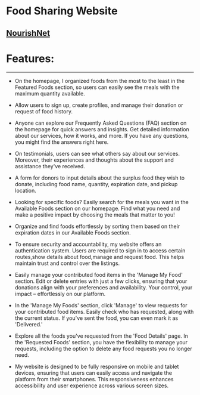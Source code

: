 # Food Sharing Website

## [ NourishNet](https://nourish-net.web.app)

<h1>Features:</h1>
<hr/>

- On the homepage, I organized foods from the most to the least in the Featured Foods section, so users can easily see the meals with the maximum quantity available. 

- Allow users to sign up, create profiles, and manage their donation or request of food history.

- Anyone can explore our Frequently Asked Questions (FAQ) section on the homepage for quick answers and insights. Get detailed information about our services, how it works, and more. If you have any questions, you might find the answers right here. 

- On testimonials, users can see what others say about our services. Moreover, their experiences and thoughts about the support and assistance they've received.

- A form for donors to input details about the surplus food they wish to donate, including food name, quantity, expiration date, and pickup location.

- Looking for specific foods? Easily search for the meals you want in the Available Foods section on our homepage. Find what you need and make a positive impact by choosing the meals that matter to you!

- Organize and find foods effortlessly by sorting them based on their expiration dates in our Available Foods section.

- To ensure security and accountability, my website offers an authentication system. Users are required to sign in to access certain routes,show details about food,manage and request food. This helps maintain trust and control over the listings.

- Easily manage your contributed food items in the 'Manage My Food' section. Edit or delete entries with just a few clicks, ensuring that your donations align with your preferences and availability. Your control, your impact – effortlessly on our platform.
 
- In the 'Manage My Foods' section, click 'Manage' to view requests for your contributed food items. Easily check who has requested, along with the current status. If you've sent the food, you can even mark it as 'Delivered.'

- Explore all the foods you've requested from the 'Food Details' page. In the 'Requested Foods' section, you have the flexibility to manage your requests, including the option to delete any food requests you no longer need.

- My website is designed to be fully responsive on mobile and tablet devices, ensuring that users can easily access and navigate the platform from their smartphones. This responsiveness enhances accessibility and user experience across various screen sizes.
